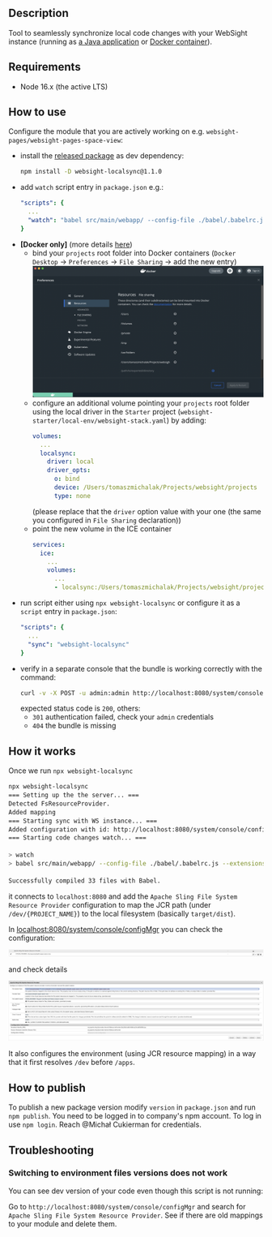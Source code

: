 ## Description

Tool to seamlessly synchronize local code changes with your WebSight instance (running as [a Java application](https://bitbucket.org/teamds-workspace/websight-starter/src/main/RUNNING.md) 
or [Docker container](https://bitbucket.org/teamds-workspace/websight-starter/src/main/)). 

## Requirements

- Node 16.x (the active LTS)

## How to use

Configure the module that you are actively working on e.g. `websight-pages/websight-pages-space-view`:

- install the [released package](https://www.npmjs.com/package/websight-localsync) as dev dependency:
  ```bash
  npm install -D websight-localsync@1.1.0
  ```
- add `watch` script entry in `package.json` e.g.:
  ```yaml
  "scripts": {
    ...
    "watch": "babel src/main/webapp/ --config-file ./babel/.babelrc.js --extensions \".js,.jsx,.ts,.tsx\" -d target/dist --copy-files --watch"
  }
  ```
- **[Docker only]** (more details [here](https://bitbucket.org/teamds-workspace/websight-starter/src/main/))
  - bind your `projects` root folder into Docker containers (`Docker Desktop` -> `Preferences` -> `File Sharing` -> add the new entry)
    ![Docker Desktop: file sharing](./docs/images/docker-file-sharing.png)
  - configure an additional volume pointing your `projects` root folder using the local driver in the `Starter` project (`websight-starter/local-env/websight-stack.yaml`) by adding:
    ```yaml
    volumes:
      ...
      localsync:
        driver: local
        driver_opts:
          o: bind
          device: /Users/tomaszmichalak/Projects/websight/projects
          type: none
    ```
    (please replace that the `driver` option value with your one (the same you configured in `File Sharing` declaration))
  - point the new volume in the ICE container
    ```yaml
    services:
      ice:
        ...
        volumes:
          ...
          - localsync:/Users/tomaszmichalak/Projects/websight/projects:ro 
    ```
- run script either using `npx websight-localsync` or configure it as a `script` entry in `package.json`:
  ```yaml
  "scripts": {
    ...
    "sync": "websight-localsync"
  }
  ```
- verify in a separate console that the bundle is working correctly with the command:
  ```bash
  curl -v -X POST -u admin:admin http://localhost:8080/system/console/bundles/org.apache.sling.fsresource
  ```
  expected status code is `200`, others:
  - `301` authentication failed, check your `admin` credentials
  - `404` the bundle is missing

## How it works

Once we run `npx websight-localsync`

```bash
npx websight-localsync                                                                                                              ✔ ╱ 15:25:56
=== Setting up the the server... ===
Detected FsResourceProvider.
Added mapping
=== Starting sync with WS instance... ===
Added configuration with id: http://localhost:8080/system/console/configMgr/[Temporary PID replaced by real PID upon save] to FsResourceProvider
=== Starting code changes watch... ===

> watch
> babel src/main/webapp/ --config-file ./babel/.babelrc.js --extensions ".js,.jsx,.ts,.tsx" -d target/dist --copy-files --watch

Successfully compiled 33 files with Babel.
```

it connects to `localhost:8080` and add the `Apache Sling File System Resource Provider` configuration to map the JCR path (under `/dev/{PROJECT_NAME}`) 
to the local filesystem (basically `target/dist`).

In [localhost:8080/system/console/configMgr](http://localhost:8080/system/console/configMgr) you can check the configuration:

![OSGI Configuration Manager](./docs/images/configMgr-fsresource.png)

and check details

![Apache Sling File System Resource Provider configuration](./docs/images/configMgr-fsresource-config.png)

It also configures the environment (using JCR resource mapping) in a way that it first resolves `/dev` before `/apps`.

## How to publish

To publish a new package version modify `version` in `package.json` and run `npm publish`.
You need to be logged in to company's npm account. To log in use `npm login`. Reach @Michał Cukierman for credentials.

## Troubleshooting

### Switching to environment files versions does not work

You can see dev version of your code even though this script is not running:

Go to `http://localhost:8080/system/console/configMgr` and search for `Apache Sling File System Resource Provider`. See if there are old mappings to your module and delete them.
